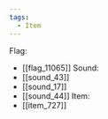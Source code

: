 ```yaml
---
tags:
  - Item
---
```

Flag:
- [[flag_11065]]
Sound:
- [[sound_43]]
- [[sound_17]]
- [[sound_44]]
Item:
- [[item_727]]
